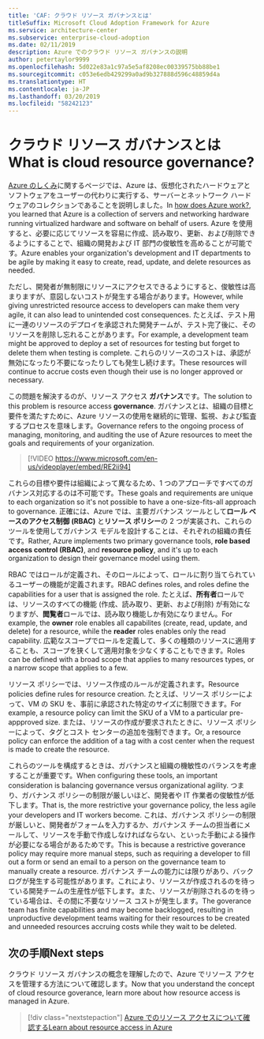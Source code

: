 ```yaml
---
title: 'CAF: クラウド リソース ガバナンスとは'
titleSuffix: Microsoft Cloud Adoption Framework for Azure
ms.service: architecture-center
ms.subservice: enterprise-cloud-adoption
ms.date: 02/11/2019
description: Azure でのクラウド リソース ガバナンスの説明
author: petertaylor9999
ms.openlocfilehash: 5d022e83a1c97a5e5af8208ec00339575bb88be1
ms.sourcegitcommit: c053e6edb429299a0ad9b327888d596c48859d4a
ms.translationtype: HT
ms.contentlocale: ja-JP
ms.lasthandoff: 03/20/2019
ms.locfileid: "58242123"
---
```

<!-- markdownlint-disable MD026 -->

# <a name="what-is-cloud-resource-governance"></a><span data-ttu-id="c2c36-103">クラウド リソース ガバナンスとは</span><span class="sxs-lookup"><span data-stu-id="c2c36-103">What is cloud resource governance?</span></span>

<span data-ttu-id="c2c36-104">[Azure のしくみ](what-is-azure.md)に関するページでは、Azure は、仮想化されたハードウェアとソフトウェアをユーザーの代わりに実行する、サーバーとネットワーク ハードウェアのコレクションであることを説明しました。</span><span class="sxs-lookup"><span data-stu-id="c2c36-104">In [how does Azure work?](what-is-azure.md), you learned that Azure is a collection of servers and networking hardware running virtualized hardware and software on behalf of users.</span></span> <span data-ttu-id="c2c36-105">Azure を使用すると、必要に応じてリソースを容易に作成、読み取り、更新、および削除できるようにすることで、組織の開発および IT 部門の俊敏性を高めることが可能です。</span><span class="sxs-lookup"><span data-stu-id="c2c36-105">Azure enables your organization's development and IT departments to be agile by making it easy to create, read, update, and delete resources as needed.</span></span>

<span data-ttu-id="c2c36-106">ただし、開発者が無制限にリソースにアクセスできるようにすると、俊敏性は高まりますが、意図しないコストが発生する場合があります。</span><span class="sxs-lookup"><span data-stu-id="c2c36-106">However, while giving unrestricted resource access to developers can make them very agile, it can also lead to unintended cost consequences.</span></span> <span data-ttu-id="c2c36-107">たとえば、テスト用に一連のリソースのデプロイを承認された開発チームが、テスト完了後に、そのリソースを削除し忘れることがあります。</span><span class="sxs-lookup"><span data-stu-id="c2c36-107">For example, a development team might be approved to deploy a set of resources for testing but forget to delete them when testing is complete.</span></span> <span data-ttu-id="c2c36-108">これらのリソースのコストは、承認が無効になったり不要になったりしても発生し続けます。</span><span class="sxs-lookup"><span data-stu-id="c2c36-108">These resources will continue to accrue costs even though their use is no longer approved or necessary.</span></span>

<span data-ttu-id="c2c36-109">この問題を解決するのが、リソース アクセス **ガバナンス**です。</span><span class="sxs-lookup"><span data-stu-id="c2c36-109">The solution to this problem is resource access **governance**.</span></span> <span data-ttu-id="c2c36-110">ガバナンスとは、組織の目標と要件を満たすために、Azure リソースの使用を継続的に管理、監視、および監査するプロセスを意味します。</span><span class="sxs-lookup"><span data-stu-id="c2c36-110">Governance refers to the ongoing process of managing, monitoring, and auditing the use of Azure resources to meet the goals and requirements of your organization.</span></span>

<!-- markdownlint-disable MD034 -->

> [!VIDEO https://www.microsoft.com/en-us/videoplayer/embed/RE2ii94]

<!-- markdownlint-enable MD034 -->

<span data-ttu-id="c2c36-111">これらの目標や要件は組織によって異なるため、1 つのアプローチですべてのガバナンス対応するのは不可能です。</span><span class="sxs-lookup"><span data-stu-id="c2c36-111">These goals and requirements are unique to each organization so it's not possible to have a one-size-fits-all approach to governance.</span></span> <span data-ttu-id="c2c36-112">正確には、Azure では、主要ガバナンス ツールとして**ロール ベースのアクセス制御 (RBAC)** と**リソース ポリシー**の 2 つが実装され、これらのツールを使用してガバナンス モデルを設計することは、それぞれの組織の責任です。</span><span class="sxs-lookup"><span data-stu-id="c2c36-112">Rather, Azure implements two primary governance tools, **role based access control (RBAC)**, and **resource policy**, and it's up to each organization to design their governance model using them.</span></span>

<span data-ttu-id="c2c36-113">RBAC ではロールが定義され、そのロールによって、ロールに割り当てられているユーザーの機能が定義されます。</span><span class="sxs-lookup"><span data-stu-id="c2c36-113">RBAC defines roles, and roles define the capabilities for a user that is assigned the role.</span></span> <span data-ttu-id="c2c36-114">たとえば、**所有者**ロールでは、リソースのすべての機能 (作成、読み取り、更新、および削除) が有効になりますが、**閲覧者**ロールでは、読み取り機能しか有効になりません。</span><span class="sxs-lookup"><span data-stu-id="c2c36-114">For example, the **owner** role enables all capabilites (create, read, update, and delete) for a resource, while the  **reader** roles enables only the read capability.</span></span> <span data-ttu-id="c2c36-115">広範なスコープでロールを定義して、多くの種類のリソースに適用することも、スコープを狭くして適用対象を少なくすることもできます。</span><span class="sxs-lookup"><span data-stu-id="c2c36-115">Roles can be defined with a broad scope that applies to many resources types, or a narrow scope that applies to a few.</span></span>

<span data-ttu-id="c2c36-116">リソース ポリシーでは、リソース作成のルールが定義されます。</span><span class="sxs-lookup"><span data-stu-id="c2c36-116">Resource policies define rules for resource creation.</span></span> <span data-ttu-id="c2c36-117">たとえば、リソース ポリシーによって、VM の SKU を、事前に承認された特定のサイズに制限できます。</span><span class="sxs-lookup"><span data-stu-id="c2c36-117">For example, a resource policy can limit the SKU of a VM to a particular pre-appproved size.</span></span> <span data-ttu-id="c2c36-118">または、リソースの作成が要求されたときに、リソース ポリシーによって、タグとコスト センターの追加を強制できます。</span><span class="sxs-lookup"><span data-stu-id="c2c36-118">Or, a resource policy can enforce the addition of a tag with a cost center when the request is made to create the resource.</span></span>

<span data-ttu-id="c2c36-119">これらのツールを構成するときは、ガバナンスと組織の機敏性のバランスを考慮することが重要です。</span><span class="sxs-lookup"><span data-stu-id="c2c36-119">When configuring these tools, an important consideration is balancing governance versus organizational agility.</span></span> <span data-ttu-id="c2c36-120">つまり、ガバナンス ポリシーの制限が厳しいほど、開発者や IT 作業者の俊敏性が低下します。</span><span class="sxs-lookup"><span data-stu-id="c2c36-120">That is, the more restrictive your governance policy, the less agile your developers and IT workers become.</span></span> <span data-ttu-id="c2c36-121">これは、ガバナンス ポリシーの制限が厳しいと、開発者がフォームを入力するか、ガバナンス チームの担当者にメールして、リソースを手動で作成しなければならない、といった手動による操作が必要になる場合があるためです。</span><span class="sxs-lookup"><span data-stu-id="c2c36-121">This is because a restrictive goverance policy may require more manual steps, such as requiring a developer to fill out a form or send an email to a person on the governance team to manually create a resource.</span></span> <span data-ttu-id="c2c36-122">ガバナンス チームの能力には限りがあり、バックログが発生する可能性があります。これにより、リソースが作成されるのを待っている開発チームの生産性が低下します。また、リソースが削除されるのを待っている場合は、その間に不要なリソース コストが発生します。</span><span class="sxs-lookup"><span data-stu-id="c2c36-122">The goverance team has finite capabilities and may become backlogged, resulting in unproductive development teams waiting for their resources to be created and unneeded resources accruing costs while they wait to be deleted.</span></span>

## <a name="next-steps"></a><span data-ttu-id="c2c36-123">次の手順</span><span class="sxs-lookup"><span data-stu-id="c2c36-123">Next steps</span></span>

<span data-ttu-id="c2c36-124">クラウド リソース ガバナンスの概念を理解したので、Azure でリソース アクセスを管理する方法について確認します。</span><span class="sxs-lookup"><span data-stu-id="c2c36-124">Now that you understand the concept of cloud resource goverance, learn more about how resource access is managed in Azure.</span></span>

> [!div class="nextstepaction"]
> [<span data-ttu-id="c2c36-125">Azure でのリソース アクセスについて確認する</span><span class="sxs-lookup"><span data-stu-id="c2c36-125">Learn about resource access in Azure</span></span>](azure-resource-access.md)
